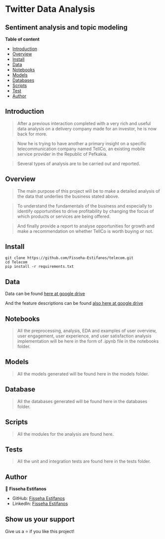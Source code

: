 # Twitter Data Analysis
## Sentiment analysis and topic modeling

**Table of content**

- [Introduction](#introduction)
- [Overview](#overview)
- [Install](#install)
- [Data](#data)
- [Notebooks](#notebooks)
- [Models](#models)
- [Databases](#database)
- [Scripts](#scripts)
- [Test](#test)
- [Author](#author)


## Introduction

> After a previous interaction completed with a very rich and useful data analysis on a delivery company made for an investor, he is now back for more.

> Now he is trying to have another a primary insight on a specific telecommunication company named TellCo, an existing mobile service provider in the Republic of Pefkakia.

> Several types of analysis are to be carried out and reported.


## Overview

> The main purpose of this project will be to make a detailed analysis of the data that underlies the business stated above.

> To understand the fundamentals of the business and especially to identify opportunities to drive profitability by changing the focus of which products or services are being offered. 

> And finally provide a report to analyse opportunities for growth and make a recommendation on whether TellCo is worth buying or not.


## Install

```
git clone https://github.com/Fisseha-Estifanos/telecom.git
cd Telecom
pip install -r requirements.txt
```

## Data

Data can be found [here at google drive](https://docs.google.com/spreadsheets/d/1e1lgy4vHLlJ4zcful66AiORSLWlqMeSe/edit?usp=sharing&ouid=114538742499971442984&rtpof=true&sd=true)

And the feature descriptions can be found [also here at google drive](https://docs.google.com/spreadsheets/d/1wY7YZwyZ_r_8xMUe_N2ZQled4RjP0_T6/edit?usp=sharing&ouid=114538742499971442984&rtpof=true&sd=true)


## Notebooks

> All the preprocessing, analysis, EDA and examples of user overview, user engagement, user experience, and user satisfaction analysis implementation will be here in the form of .ipynb file in the notebooks folder.


## Models
> All the models generated will be found here in the models folder.


## Database
> All the databases generated will be found here in the databases folder.


## Scripts
> All the modules for the analysis are found here.


## Tests

> All the unit and integration tests are found here in the tests folder.


## Author

👤 **Fisseha Estifanos**

- GitHub: [Fisseha Estifanos](https://github.com/fisseha-estifanos)
- LinkedIn: [Fisseha Estifanos](https://www.linkedin.com/in/fisseha-estifanos-109ba6199/)


## Show us your support

Give us a ⭐ if you like this project!
